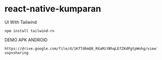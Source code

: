 # react-native-kumparan

UI With Tailwind

```
npm install tailwind-rn
```

DEMO APK ANDROID

```
https://drive.google.com/file/d/1KfTd6mQ8_RXaMiYBhqLEfZKdPgtpWohg/view?usp=sharing
```

